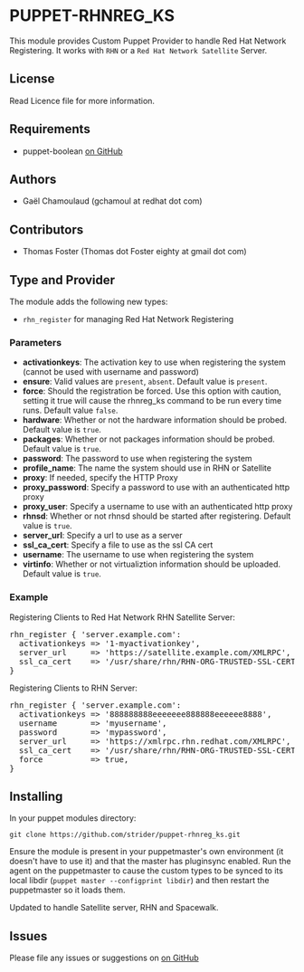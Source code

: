 # PUPPET-RHNREG_KS

This module provides Custom Puppet Provider to handle Red Hat Network
Registering. It works with `RHN` or a `Red Hat Network Satellite` Server.

## License

Read Licence file for more information.

## Requirements
* puppet-boolean [on GitHub](https://github.com/adrienthebo/puppet-boolean)

## Authors
* Gaël Chamoulaud (gchamoul at redhat dot com)

## Contributors 
* Thomas Foster (Thomas dot Foster eighty at gmail dot com)

## Type and Provider

The module adds the following new types:

* `rhn_register` for managing Red Hat Network Registering

### Parameters

- **activationkeys**: The activation key to use when registering the system (cannot be used with username and password)
- **ensure**: Valid values are `present`, `absent`. Default value is `present`.
- **force**: Should the registration be forced. Use this option with caution, setting it true will cause the rhnreg_ks command to be run every time runs. Default value `false`.
- **hardware**: Whether or not the hardware information should be probed. Default value is `true`.
- **packages**: Whether or not packages information should be probed. Default value is `true`.
- **password**: The password to use when registering the system
- **profile_name**: The name the system should use in RHN or Satellite
- **proxy**: If needed, specify the HTTP Proxy
- **proxy_password**: Specify a password to use with an authenticated http proxy
- **proxy_user**: Specify a username to use with an authenticated http proxy
- **rhnsd**: Whether or not rhnsd should be started after registering. Default value is `true`.
- **server_url**: Specify a url to use as a server
- **ssl_ca_cert**: Specify a file to use as the ssl CA cert
- **username**: The username to use when registering the system
- **virtinfo**: Whether or not virtualiztion information should be uploaded. Default value is `true`.

### Example

Registering Clients to Red Hat Network RHN Satellite Server:

<pre>
rhn_register { 'server.example.com':
  activationkeys => '1-myactivationkey',
  server_url     => 'https://satellite.example.com/XMLRPC',
  ssl_ca_cert    => '/usr/share/rhn/RHN-ORG-TRUSTED-SSL-CERT',
}
</pre>

Registering Clients to RHN Server:

<pre>
rhn_register { 'server.example.com':
  activationkeys => '888888888eeeeeee888888eeeeee8888',
  username       => 'myusername',
  password       => 'mypassword',
  server_url     => 'https://xmlrpc.rhn.redhat.com/XMLRPC',
  ssl_ca_cert    => '/usr/share/rhn/RHN-ORG-TRUSTED-SSL-CERT',
  force          => true,
}
</pre>


## Installing

In your puppet modules directory:

    git clone https://github.com/strider/puppet-rhnreg_ks.git

Ensure the module is present in your puppetmaster's own environment (it doesn't
have to use it) and that the master has pluginsync enabled.  Run the agent on
the puppetmaster to cause the custom types to be synced to its local libdir
(`puppet master --configprint libdir`) and then restart the puppetmaster so it
loads them.

Updated to handle Satellite server, RHN and Spacewalk.

## Issues

Please file any issues or suggestions on [on GitHub](https://github.com/strider/puppet-rhnreg_ks/issues)
